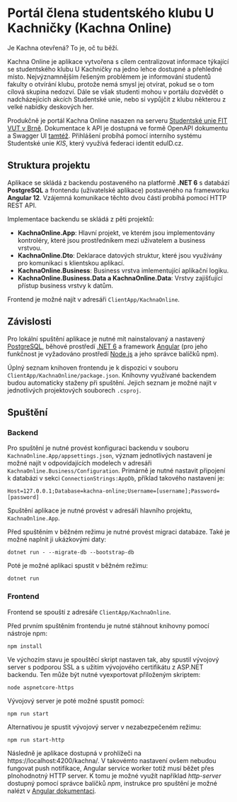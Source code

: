# Portál člena studentského klubu U Kachničky (Kachna Online)

Je Kachna otevřená? To je, oč tu běží.

Kachna Online je aplikace vytvořena s cílem centralizovat informace týkající se studentského klubu U Kachničky na jedno lehce dostupné a přehledné místo. Nejvýznamnějším řešeným problémem je informování studentů fakulty o otvírání klubu, protože nemá smysl jej otvírat, pokud se o tom cílová skupina nedozví. Dále se však studenti mohou v portálu dozvědět o nadcházejících akcích Studentské unie, nebo si vypůjčit z klubu některou z velké nabídky deskových her.

Produkčně je portál Kachna Online nasazen na serveru [Studentské unie FIT VUT v Brně](https://www.su.fit.vutbr.cz/kachna/). Dokumentace k API je dostupná ve formě OpenAPI dokumentu a Swagger UI [tamtéž](https://www.su.fit.vutbr.cz/kachna/api/swagger/index.html). Přihlášení probíhá pomocí interního systému Studentské unie *KIS*, který využívá federaci identit eduID.cz.

## Struktura projektu

Aplikace se skládá z backendu postaveného na platformě **.NET 6** s databází **PostgreSQL** a frontendu (uživatelské aplikace) postaveného na frameworku **Angular 12**. Vzájemná komunikace těchto dvou částí probíhá pomocí HTTP REST API.

Implementace backendu se skládá z pěti projektů:

- **KachnaOnline.App**: Hlavní projekt, ve kterém jsou implementovány kontroléry, které jsou prostředníkem mezi uživatelem a business vrstvou.
- **KachnaOnline.Dto**: Deklarace datových struktur, které jsou využívány pro komunikaci s klientskou aplikací.
- **KachnaOnline.Business**: Business vrstva imlementující aplikační logiku.
- **KachnaOnline.Business.Data a KachnaOnline.Data**: Vrstvy zajišťující přístup business vrstvy k datům.

Frontend je možné najít v adresáři `ClientApp/KachnaOnline`.

## Závislosti

Pro lokální spuštění aplikace je nutné mít nainstalovaný a nastavený [PostgreSQL](https://www.postgresql.org/download/), běhové prostředí [.NET 6](https://dotnet.microsoft.com/download) a framework [Angular](https://angular.io/guide/setup-local) (pro jeho funkčnost je vyžadováno prostředí [Node.js](https://nodejs.org/en/download/) a jeho správce balíčků npm).

Úplný seznam knihoven frontendu je k dispozici v souboru `ClientApp/KachnaOnline/package.json`. Knihovny využívané backendem budou automaticky staženy při spuštění. Jejich seznam je možné najít v jednotlivých projektových souborech `.csproj`.

## Spuštění

### Backend

Pro spuštění je nutné provést konfiguraci backendu v souboru `KachnaOnline.App/appsettings.json`, význam jednotlivých nastavení je možné najít v odpovídajících modelech v adresáři `KachnaOnline.Business/Configuration`. Primárně je nutné nastavit připojení k databázi v sekci `ConnectionStrings:AppDb`, příklad takového nastavení je:

```
Host=127.0.0.1;Database=kachna-online;Username=[username];Password=[password]
```

Spuštění aplikace je nutné provést v adresáři hlavního projektu, `KachnaOnline.App`.

Před spuštěním v běžném režimu je nutné provést migraci databáze. Také je možné naplnit ji ukázkovými daty:

```
dotnet run - --migrate-db --bootstrap-db
```

Poté je možné aplikaci spustit v běžném režimu:

```
dotnet run
```

### Frontend

Frontend se spouští z adresáře `ClientApp/KachnaOnline`.


Před prvním spuštěním frontendu je nutné stáhnout knihovny pomocí nástroje npm:
```
npm install
```

Ve výchozím stavu je spouštěcí skript nastaven tak, aby spustil vývojový server s podporou SSL a s užitím vývojového certifikátu z ASP.NET backendu. Ten může být nutné vyexportovat přiloženým skriptem:

```
node aspnetcore-https
```

Vývojový server je poté možné spustit pomocí:
```
npm run start
```

Alternativou je spustit vývojový server v nezabezpečeném režimu:
```
npm run start-http
```

Následně je aplikace dostupná v prohlížeči na https://localhost:4200/kachna/. V takovémto nastavení ovšem nebudou fungovat push notifikace, Angular service worker totiž musí běžet přes plnohodnotný HTTP server. K tomu je možné využít například *http-server* dostupný pomocí správce balíčků *npm*, instrukce pro spuštění je možné nalézt v [Angular dokumentaci](https://angular.io/guide/service-worker-getting-started#service-worker-in-action-a-tour).
